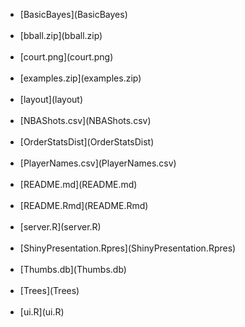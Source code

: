 
<ul>
<li>
[BasicBayes](BasicBayes)
</li>
<br>
<li>
[bball.zip](bball.zip)
</li>
<br>
<li>
[court.png](court.png)
</li>
<br>
<li>
[examples.zip](examples.zip)
</li>
<br>
<li>
[layout](layout)
</li>
<br>
<li>
[NBAShots.csv](NBAShots.csv)
</li>
<br>
<li>
[OrderStatsDist](OrderStatsDist)
</li>
<br>
<li>
[PlayerNames.csv](PlayerNames.csv)
</li>
<br>
<li>
[README.md](README.md)
</li>
<br>
<li>
[README.Rmd](README.Rmd)
</li>
<br>
<li>
[server.R](server.R)
</li>
<br>
<li>
[ShinyPresentation.Rpres](ShinyPresentation.Rpres)
</li>
<br>
<li>
[Thumbs.db](Thumbs.db)
</li>
<br>
<li>
[Trees](Trees)
</li>
<br>
<li>
[ui.R](ui.R)
</li>
<br>
</ul>
